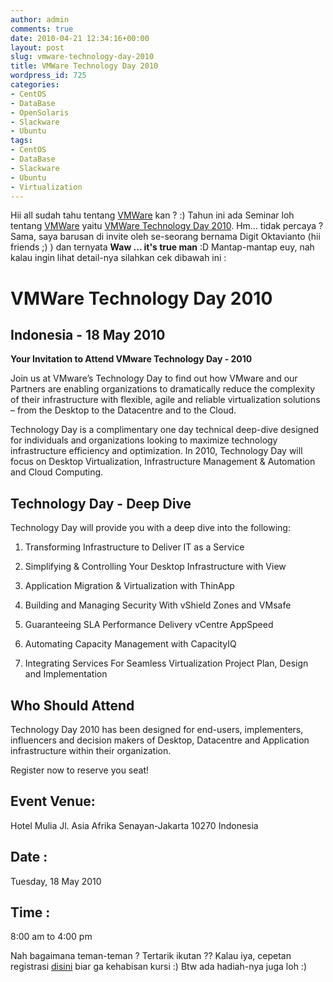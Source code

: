 ```yaml
---
author: admin
comments: true
date: 2010-04-21 12:34:16+00:00
layout: post
slug: vmware-technology-day-2010
title: VMWare Technology Day 2010
wordpress_id: 725
categories:
- CentOS
- DataBase
- OpenSolaris
- Slackware
- Ubuntu
tags:
- CentOS
- DataBase
- Slackware
- Ubuntu
- Virtualization
---
```


Hii all sudah tahu tentang [VMWare](www.vmware.com) kan ? :) Tahun ini ada Seminar loh tentang [VMWare](www.vmware.com) yaitu [VMWare Technology Day 2010](http://app.connect.vmware.com/e/es.aspx?s=524&e=13809817&elq=5feac15458234447b85d79b9e37ca722). Hm... tidak percaya ? Sama, saya barusan di invite oleh se-seorang bernama Digit Oktavianto (hii friends ;) ) dan ternyata **Waw ... it's true man** :D Mantap-mantap euy, nah kalau ingin lihat detail-nya silahkan cek dibawah ini :


# VMWare Technology Day 2010




## Indonesia - 18 May 2010 


**Your Invitation to Attend VMware Technology Day - 2010**

Join us at VMware’s Technology Day to find out how VMware and our Partners are enabling organizations to dramatically reduce the complexity of their infrastructure with flexible, agile and reliable virtualization solutions – from the Desktop to the Datacentre and to the Cloud.

Technology Day is a complimentary one day technical deep-dive designed for individuals and organizations looking to maximize technology infrastructure efficiency and optimization. In 2010, Technology Day will focus on Desktop Virtualization, Infrastructure Management & Automation and Cloud Computing.



## Technology Day - Deep Dive


Technology Day will provide you with a deep dive into the following:




  1. Transforming Infrastructure to Deliver IT as a Service


  2. Simplifying & Controlling Your Desktop Infrastructure with View


  3. Application Migration & Virtualization with ThinApp


  4. Building and Managing Security With vShield Zones and VMsafe


  5. Guaranteeing SLA Performance Delivery vCentre AppSpeed


  6. Automating Capacity Management with CapacityIQ


  7. Integrating Services For Seamless Virtualization Project Plan, Design and Implementation 





## Who Should Attend 


Technology Day 2010 has been designed for end-users, implementers, influencers and decision makers of Desktop, Datacentre and Application infrastructure within their organization.

Register now to reserve you seat! 



## Event Venue:


Hotel Mulia
Jl. Asia Afrika
Senayan-Jakarta 10270
Indonesia



## Date :


Tuesday, 18 May 2010



## Time :


8:00 am to 4:00 pm

Nah bagaimana teman-teman ? Tertarik ikutan ?? Kalau iya, cepetan registrasi [ disini](http://app.connect.vmware.com/e/es.aspx?s=524&e=13809817&elq=5feac15458234447b85d79b9e37ca722) biar  ga kehabisan kursi :) Btw ada hadiah-nya juga loh :)
